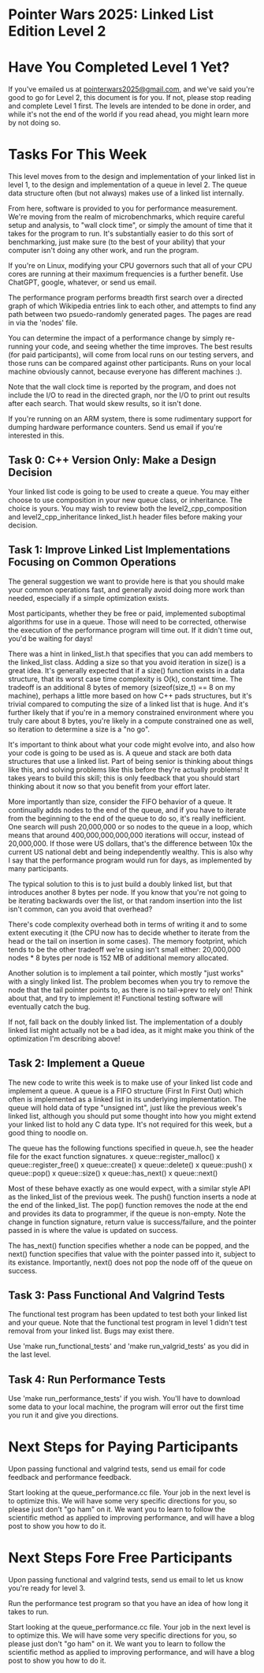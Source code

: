 # Pointer Wars 2025: Linked List Edition Level 2

# Have You Completed Level 1 Yet?
If you've emailed us at pointerwars2025@gmail.com, and we've said
you're good to go for Level 2, this document is for you. If not,
please stop reading and complete Level 1 first. The levels are 
intended to be done in order, and while it's not the end of the
world if you read ahead, you might learn more by not doing so.

# Tasks For This Week
This level moves from to the design and implementation of your
linked list in level 1, to the design and implementation of a queue
in level 2. The queue data structure often (but not always) makes
use of a linked list internally.

From here, software is provided to you for performance measurement.
We're moving from the realm of microbenchmarks, which require careful
setup and analysis, to "wall clock time", or simply the amount of time
that it takes for the program to run. It's substantially easier to
do this sort of benchmarking, just make sure (to the best of your ability)
that your computer isn't doing any other work, and run the program.

If you're on Linux, modifying your CPU governors such that all of your
CPU cores are running at their maximum frequencies is a further
benefit. Use ChatGPT, google, whatever, or send us email.

The performance program performs breadth first search over a directed
graph of which Wikipedia entries link to each other, and attempts to
find any path between two psuedo-randomly generated pages. The pages
are read in via the 'nodes' file. 

You can determine the impact of a performance change by simply
re-running your code, and seeing whether the time improves. The best
results (for paid participants), will come from local runs on our 
testing servers, and those runs can be compared against other
participants. Runs on your local machine obviously cannot, because
everyone has different machines :).

Note that the wall clock time is reported by the program, and does not
include the I/O to read in the directed graph, nor the I/O to print
out results after each search. That would skew results, so it isn't done.

If you're running on an ARM system, there is some rudimentary support
for dumping hardware performance counters. Send us email if you're 
interested in this.

## Task 0: C++ Version Only: Make a Design Decision
Your linked list code is going to be used to create a queue. You may 
either choose to use composition in your new queue class, or 
inheritance. The choice is yours. You may wish to review both
the level2_cpp_composition and level2_cpp_inheritance linked_list.h
header files before making your decision.

## Task 1: Improve Linked List Implementations Focusing on Common Operations
The general suggestion we want to provide here is that you should make
your common operations fast, and generally avoid doing more work than 
needed, especially if a simple optimization exists.

Most participants, whether they be free or paid, implemented suboptimal
algorithms for use in a queue. Those will need to be corrected, otherwise
the execution of the performance program will time out. If it didn't time
out, you'd be waiting for days!

There was a hint in linked_list.h that specifies that you can add members
to the linked_list class. Adding a size so that you avoid iteration
in size() is a great idea. It's generally expected that if a size() function 
exists in a data structure, that its worst case time complexity is O(k), 
constant time. The tradeoff is an additional 8 bytes of memory 
(sizeof(size_t) == 8 on my machine), perhaps a little more based
on how C++ pads structures, but it's trivial compared to computing the size
of a linked list that is huge. And it's further likely that if you're
in a memory constrained environment where you truly care about 8 bytes,
you're likely in a compute constrained one as well, so iteration to determine
a size is a "no go".

It's important to think about what your code might evolve into, and also
how your code is going to be used as is. A queue and stack are both
data structures that use a linked list. Part of being senior is thinking
about things like this, and solving problems like this before they're
actually problems! It takes years to build this skill; this is only feedback
that you should start thinking about it now so that you benefit from 
your effort later.

More importantly than size, consider the FIFO behavior of a queue. It continually
adds nodes to the end of the queue, and if you have to iterate from the beginning 
to the end of the queue to do so, it's really inefficient. 
One search will push 20,000,000 or so nodes to the queue in a loop, 
which means that around 400,000,000,000,000 iterations will occur, instead 
of 20,000,000. If those were US dollars, that's the difference between 10x 
the current US national debt and being independently wealthy. 
This is also why I say that the performance program would run for days, 
as implemented by many participants.

The typical solution to this is to just build a doubly linked list, but
that introduces another 8 bytes per node. If you know that you're not
going to be iterating backwards over the list, or that random insertion
into the list isn't common, can you avoid that overhead?

There's code complexity overhead both in terms of writing it and
to some extent executing it (the CPU now has to decide whether to iterate
from the head or the tail on insertion in some cases). The memory footprint,
which tends to be the other tradeoff we're using isn't small either:
20,000,000 nodes * 8 bytes per node is 152 MB of additional memory allocated.

Another solution is to implement a tail pointer, which mostly "just works"
with a singly linked list. The problem becomes when you try to remove the 
node that the tail pointer points to, as there is no tail->prev to rely on! 
Think about that, and try to implement it! Functional testing software
will eventually catch the bug.

If not, fall back on the doubly linked list. The implementation of a doubly
linked list might actually not be a bad idea, as it might make you think
of the optimization I'm describing above! 

## Task 2: Implement a Queue
The new code to write this week is to make use of your linked list
code and implement a queue. A queue is a FIFO structure (First In
First Out) which often is implemented as a linked list in its
underlying implementation. The queue will hold data of type
"unsigned int", just like the previous week's linked list, although
you should put some thought into how you might extend your linked
list to hold any C data type. It's not required for this week,
but a good thing to noodle on.

The queue has the following functions specified in queue.h, see
the header file for the exact function signatures.
 x queue::register_malloc()
 x queue::register_free()
 x queue::create()
 x queue::delete()
 x queue::push()
 x queue::pop()
 x queue::size()
 x queue::has_next()
 x queue::next()

Most of these behave exactly as one would expect, with a similar style
API as the linked_list of the previous week. The push() function
inserts a node at the end of the linked_list. The pop() function
removes the node at the end and provides its data to programmer, 
if the queue is non-empty. Note the change in function signature, 
return value is success/failure, and the pointer passed in is where
the value is updated on success.

The has_next() function specifies whether a node can be popped,
and the next() function specifies that value with the pointer
passed into it, subject to its existance. Importantly, next()
does not pop the node off of the queue on success.

## Task 3: Pass Functional And Valgrind Tests
The functional test program has been updated to test both your linked
list and your queue. Note that the functional test program in level 1
didn't test removal from your linked list. Bugs may exist there.

Use 'make run_functional_tests' and 'make run_valgrid_tests' as you did
in the last level.

## Task 4: Run Performance Tests
Use 'make run_performance_tests' if you wish. You'll have to download
some data to your local machine, the program will error out the first
time you run it and give you directions.

# Next Steps for Paying Participants
Upon passing functional and valgrind tests, send us email for code
feedback and performance feedback.

Start looking at the queue_performance.cc file. Your job in the next level 
is to optimize this. We will have some very specific directions for
you, so please just don't "go ham" on it. We want you to learn to follow
the scientific method as applied to improving performance, and will
have a blog post to show you how to do it.

# Next Steps Fore Free Participants
Upon passing functional and valgrind tests, send us email to let us
know you're ready for level 3.

Run the performance test program so that you have an idea of how
long it takes to run.

Start looking at the queue_performance.cc file. Your job in the next level 
is to optimize this. We will have some very specific directions for
you, so please just don't "go ham" on it. We want you to learn to follow
the scientific method as applied to improving performance, and will
have a blog post to show you how to do it.
